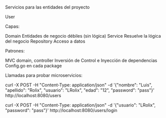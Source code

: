 Servicios para las entidades del proyecto

User

Capas:

Domain
	Entidades de negocio débiles (sin lógica)
Service
	Resuelve la lógica del negocio
Repository
	Acceso a datos

Patrones:

MVC
	domain, controller
Inversión de Control e Inyección de dependencias
	Config.go en cada package

Llamadas para probar microservicios:

curl -X POST -H "Content-Type: application/json"  -d '{"nombre": "Luis", "apellido": "Rolix", "usuario": "LRolix", "edad": "12", "password": "pass"}'     http://localhost:8080/users

curl -X POST -H "Content-Type: application/json"  -d '{"usuario": "LRolix", "password": "pass"}'     http://localhost:8080/users/login


